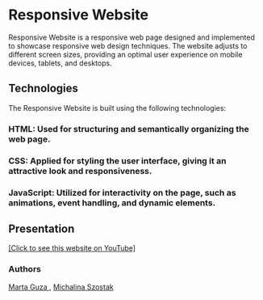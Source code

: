 # Responsive Website
Responsive Website is a responsive web page designed and implemented to showcase responsive web design techniques. The website adjusts to different screen sizes, providing an optimal user experience on mobile devices, tablets, and desktops.

## Technologies
The Responsive Website is built using the following technologies:

### HTML: Used for structuring and semantically organizing the web page.
### CSS: Applied for styling the user interface, giving it an attractive look and responsiveness.
### JavaScript: Utilized for interactivity on the page, such as animations, event handling, and dynamic elements.

## Presentation 

[[Click to see this website on YouTube]](https://youtu.be/Iyit7uCJxZ4)


### Authors
[Marta Guza ](https://github.com/martunia880), [Michalina Szostak](https://github.com/michalina-sz)
